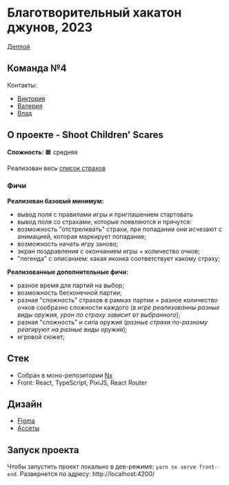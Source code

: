 # Благотворительный хакатон джунов, 2023

[Деплой]()

## Команда №4

Контакты:

- [Виктория](https://t.me/Veles_Pan)
- [Валерия](https://t.me/valeriefilatova)
- [Влад](https://t.me/richeo)

## О проекте - Shoot Children' Scares

**Сложность**: 🟧 средняя

Реализован весь [список страхов](https://docs.google.com/document/d/16nTLrzaVVOPffb91CrFZO0fv1KRhJQ1_hNFxRFyPYvQ/edit)

### Фичи

**Реализован базовый минимум:**

- вывод поля с правилами игры и приглашением стартовать
- вывод поля со страхами, которые появляются и прячутся:
- возможность "отстреливать" страхи, при попадании они исчезают с анимацией, которая маркирует попадание;
- возможность начать игру заново;
- экран поздравления с окончанием игры + количество очков;
- "легенда" с описанием: какая иконка соответствует какому страху;

**Реализованные дополнительные фичи:**

- разное время для партий на выбор;
- возможность бесконечной партии;
- разная "сложность" страхов в рамках партии + разное количество очков сообразно сложности каждого (_в игре реализованны разные виды оружия, урон по страху зависит от выбранного_);
- разная "сложность" и сила оружия (_разные страхи по-разному реагируют на разные виды оружия_);
- игровой сюжет;
<!-- - возможность красиво пошарить свой результат или профиль в соцсетях; -->

## Стек

- Собран в моно-репозитории [Nx](https://nx.dev/)
- Front: React, TypeScript, PixiJS, React Router

## Дизайн

- [Figma](https://www.figma.com/file/0RmaO2deCu9OWJX3KDXNBC/%D0%A5%D0%B0%D1%82%D0%B0%D0%BA%D0%BE%D0%BD---Shoot-Children'-Scares?type=design&node-id=0-1&mode=design&t=mUkQQJVnxiiVFAvh-0)
- [Ассеты](https://drive.google.com/drive/folders/1YExsj424hx9fiY5FuZyl6qU1yePhjKpq)

## Запуск проекта

Чтобы запустить проект локально в дев-режиме: `yarn nx serve front-end`.
Развернется по адресу: http://localhost:4200/
